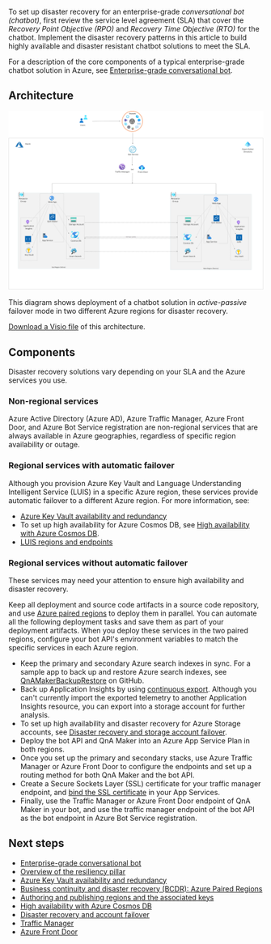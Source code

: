 

To set up disaster recovery for an enterprise-grade *conversational bot (chatbot)*, first review the service level agreement (SLA) that cover the *Recovery Point Objective (RPO)* and *Recovery Time Objective (RTO)* for the chatbot. Implement the disaster recovery patterns in this article to build highly available and disaster resistant chatbot solutions to meet the SLA.

For a description of the core components of a typical enterprise-grade chatbot solution in Azure, see [Enterprise-grade conversational bot](../../reference-architectures/ai/conversational-bot.yml).

## Architecture

![Enterprise-grade chatbot in Azure](../media/chatbot-dr.png)

This diagram shows deployment of a chatbot solution in *active-passive* failover mode in two different Azure regions for disaster recovery.

[Download a Visio file](https://arch-center.azureedge.net/Bot_DR.vsdx) of this architecture.

## Components

Disaster recovery solutions vary depending on your SLA and the Azure services you use.

### Non-regional services

Azure Active Directory (Azure AD), Azure Traffic Manager, Azure Front Door, and Azure Bot Service registration are non-regional services that are always available in Azure geographies, regardless of specific region availability or outage.

### Regional services with automatic failover

Although you provision Azure Key Vault and Language Understanding Intelligent Service (LUIS) in a specific Azure region, these services provide automatic failover to a different Azure region. For more information, see:

- [Azure Key Vault availability and redundancy](/azure/key-vault/key-vault-disaster-recovery-guidance)
- To set up high availability for Azure Cosmos DB, see [High availability with Azure Cosmos DB](/azure/cosmos-db/high-availability).
- [LUIS regions and endpoints](/azure/cognitive-services/luis/luis-reference-regions)

### Regional services without automatic failover

These services may need your attention to ensure high availability and disaster recovery.

Keep all deployment and source code artifacts in a source code repository, and use [Azure paired regions](/azure/best-practices-availability-paired-regions) to deploy them in parallel. You can automate all the following deployment tasks and save them as part of your deployment artifacts. When you deploy these services in the two paired regions, configure your bot API's environment variables to match the specific services in each Azure region.

- Keep the primary and secondary Azure search indexes in sync. For a sample app to back up and restore Azure search indexes, see [QnAMakerBackupRestore](https://github.com/pchoudhari/QnAMakerBackupRestore) on GitHub.
- Back up Application Insights by using [continuous export](/azure/azure-monitor/app/export-telemetry). Although you can't currently import the exported telemetry to another Application Insights resource, you can export into a storage account for further analysis.
- To set up high availability and disaster recovery for Azure Storage accounts, see [Disaster recovery and storage account failover](/azure/storage/common/storage-disaster-recovery-guidance).
- Deploy the bot API and QnA Maker into an Azure App Service Plan in both regions.
- Once you set up the primary and secondary stacks, use Azure Traffic Manager or Azure Front Door to configure the endpoints and set up a routing method for both QnA Maker and the bot API.
- Create a Secure Sockets Layer (SSL) certificate for your traffic manager endpoint, and [bind the SSL certificate](/azure/app-service/configure-ssl-bindings) in your App Services.
- Finally, use the Traffic Manager or Azure Front Door endpoint of QnA Maker in your bot, and use the traffic manager endpoint of the bot API as the bot endpoint in Azure Bot Service registration.

## Next steps

- [Enterprise-grade conversational bot](../../reference-architectures/ai/conversational-bot.yml)
- [Overview of the resiliency pillar](../../framework/resiliency/overview.md)
- [Azure Key Vault availability and redundancy](/azure/key-vault/key-vault-disaster-recovery-guidance)
- [Business continuity and disaster recovery (BCDR): Azure Paired Regions](/azure/best-practices-availability-paired-regions)
- [Authoring and publishing regions and the associated keys](/azure/cognitive-services/luis/luis-reference-regions)
- [High availability with Azure Cosmos DB](/azure/cosmos-db/high-availability)
- [Disaster recovery and account failover](/azure/storage/common/storage-disaster-recovery-guidance)
- [Traffic Manager](/azure/traffic-manager/)
- [Azure Front Door](https://azure.microsoft.com/services/frontdoor/)